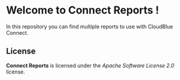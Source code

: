 # Welcome to Connect Reports !

In this repository you can find multiple reports to use with CloudBlue Connect.

## License

**Connect Reports** is licensed under the *Apache Software License 2.0* license.
